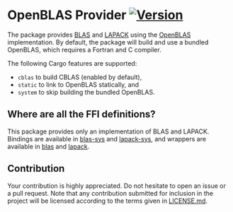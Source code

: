 # OpenBLAS Provider [![Version][version-img]][version-url]

The package provides [BLAS][1] and [LAPACK][2] using the [OpenBLAS][3]
implementation. By default, the package will build and use a bundled OpenBLAS,
which requires a Fortran and C compiler.

The following Cargo features are supported:

* `cblas` to build CBLAS (enabled by default),
* `static` to link to OpenBLAS statically, and
* `system` to skip building the bundled OpenBLAS.

## Where are all the FFI definitions?

This package provides only an implementation of BLAS and LAPACK. Bindings are
available in [blas-sys][4] and [lapack-sys][5], and wrappers are available in
[blas][6] and [lapack][7].

## Contribution

Your contribution is highly appreciated. Do not hesitate to open an issue or a
pull request. Note that any contribution submitted for inclusion in the project
will be licensed according to the terms given in [LICENSE.md](LICENSE.md).

[1]: https://en.wikipedia.org/wiki/Basic_Linear_Algebra_Subprograms
[2]: https://en.wikipedia.org/wiki/LAPACK
[3]: http://www.openblas.net

[4]: https://github.com/stainless-steel/blas-sys
[5]: https://github.com/stainless-steel/lapack-sys
[6]: https://github.com/stainless-steel/blas
[7]: https://github.com/stainless-steel/lapack

[version-img]: https://img.shields.io/crates/v/openblas-provider.svg
[version-url]: https://crates.io/crates/openblas-provider
